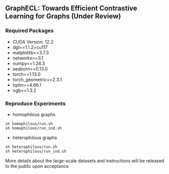 ## GraphECL: Towards Efficient Contrastive Learning for Graphs (Under Review)



### Required Packages

- CUDA Version: 12.2
- dgl==1.1.2+cu117
- matplotlib==3.7.3
- networkx==3.1
- numpy==1.24.3
- seaborn==0.13.0
- torch==1.13.0
- torch_geometric==2.3.1
- tqdm==4.66.1
- ogb==1.3.2



### Reproduce Experiments
-  homophilous graphs 
```
sh homophilous/run.sh
sh homophilous/run_ind.sh
```


- heterophilous graphs 
```
sh heterophilous/run.sh
sh heterophilous/run_ind.sh
```

More details about the large-scale datasets and instructions will be released to the public upon acceptance

